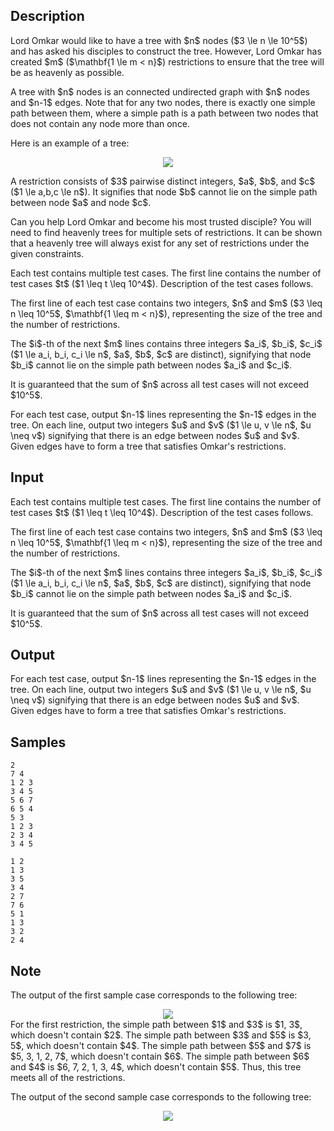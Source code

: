 ## Description

<div><p>Lord Omkar would like to have a tree with $n$ nodes ($3 \le n \le 10^5$) and has asked his disciples to construct the tree. However, Lord Omkar has created $m$ ($\mathbf{1 \le m &lt; n}$) restrictions to ensure that the tree will be as heavenly as possible. </p><p>A tree with $n$ nodes is an connected undirected graph with $n$ nodes and $n-1$ edges. Note that for any two nodes, there is exactly one simple path between them, where a simple path is a path between two nodes that does not contain any node more than once.</p><p>Here is an example of a tree: </p><center> <img class="tex-graphics" src="./32423/file/kYi7v8IJ.png" style="max-width: 100.0%;max-height: 100.0%;"> </center><p>A restriction consists of $3$ pairwise distinct integers, $a$, $b$, and $c$ ($1 \le a,b,c \le n$). It signifies that node $b$ cannot lie on the simple path between node $a$ and node $c$. </p><p>Can you help Lord Omkar and become his most trusted disciple? You will need to find heavenly trees for multiple sets of restrictions. It can be shown that a heavenly tree will always exist for any set of restrictions under the given constraints.</p></div><div class="input-specification"><p>Each test contains multiple test cases. The first line contains the number of test cases $t$ ($1 \leq t \leq 10^4$). Description of the test cases follows.</p><p>The first line of each test case contains two integers, $n$ and $m$ ($3 \leq n \leq 10^5$, $\mathbf{1 \leq m &lt; n}$), representing the size of the tree and the number of restrictions.</p><p>The $i$-th of the next $m$ lines contains three integers $a_i$, $b_i$, $c_i$ ($1 \le a_i, b_i, c_i \le n$, <span class="tex-font-style-bf">$a$, $b$, $c$ are distinct</span>), signifying that node $b_i$ cannot lie on the simple path between nodes $a_i$ and $c_i$. </p><p>It is guaranteed that the sum of $n$ across all test cases will not exceed $10^5$.</p></div><div class="output-specification"><p>For each test case, output $n-1$ lines representing the $n-1$ edges in the tree. On each line, output two integers $u$ and $v$ ($1 \le u, v \le n$, $u \neq v$) signifying that there is an edge between nodes $u$ and $v$. Given edges have to form a tree that satisfies Omkar's restrictions.</p></div>

## Input

<p>Each test contains multiple test cases. The first line contains the number of test cases $t$ ($1 \leq t \leq 10^4$). Description of the test cases follows.</p><p>The first line of each test case contains two integers, $n$ and $m$ ($3 \leq n \leq 10^5$, $\mathbf{1 \leq m &lt; n}$), representing the size of the tree and the number of restrictions.</p><p>The $i$-th of the next $m$ lines contains three integers $a_i$, $b_i$, $c_i$ ($1 \le a_i, b_i, c_i \le n$, <span class="tex-font-style-bf">$a$, $b$, $c$ are distinct</span>), signifying that node $b_i$ cannot lie on the simple path between nodes $a_i$ and $c_i$. </p><p>It is guaranteed that the sum of $n$ across all test cases will not exceed $10^5$.</p>

## Output

<p>For each test case, output $n-1$ lines representing the $n-1$ edges in the tree. On each line, output two integers $u$ and $v$ ($1 \le u, v \le n$, $u \neq v$) signifying that there is an edge between nodes $u$ and $v$. Given edges have to form a tree that satisfies Omkar's restrictions.</p>

## Samples

```input1
2
7 4
1 2 3
3 4 5
5 6 7
6 5 4
5 3
1 2 3
2 3 4
3 4 5
```

```output1
1 2
1 3
3 5
3 4
2 7
7 6
5 1
1 3
3 2
2 4
```




## Note

<p>The output of the first sample case corresponds to the following tree: </p><center> <img class="tex-graphics" src="./32423/file/2KMR8ZvI.png" style="max-width: 100.0%;max-height: 100.0%;"> </center> For the first restriction, the simple path between $1$ and $3$ is $1, 3$, which doesn't contain $2$. The simple path between $3$ and $5$ is $3, 5$, which doesn't contain $4$. The simple path between $5$ and $7$ is $5, 3, 1, 2, 7$, which doesn't contain $6$. The simple path between $6$ and $4$ is $6, 7, 2, 1, 3, 4$, which doesn't contain $5$. Thus, this tree meets all of the restrictions.<p>The output of the second sample case corresponds to the following tree: </p><center> <img class="tex-graphics" src="./32423/file/RpjUfRTJ.png" style="max-width: 100.0%;max-height: 100.0%;"> </center>
